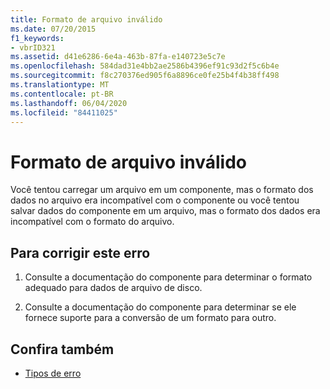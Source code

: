 ```yaml
---
title: Formato de arquivo inválido
ms.date: 07/20/2015
f1_keywords:
- vbrID321
ms.assetid: d41e6286-6e4a-463b-87fa-e140723e5c7e
ms.openlocfilehash: 584dad31e4bb2ae2586b4396ef91c93d2f5c6b4e
ms.sourcegitcommit: f8c270376ed905f6a8896ce0fe25b4f4b38ff498
ms.translationtype: MT
ms.contentlocale: pt-BR
ms.lasthandoff: 06/04/2020
ms.locfileid: "84411025"
---
```

# <a name="file-format-not-valid"></a>Formato de arquivo inválido
Você tentou carregar um arquivo em um componente, mas o formato dos dados no arquivo era incompatível com o componente ou você tentou salvar dados do componente em um arquivo, mas o formato dos dados era incompatível com o formato do arquivo.  
  
## <a name="to-correct-this-error"></a>Para corrigir este erro  
  
1. Consulte a documentação do componente para determinar o formato adequado para dados de arquivo de disco.  
  
2. Consulte a documentação do componente para determinar se ele fornece suporte para a conversão de um formato para outro.  
  
## <a name="see-also"></a>Confira também

- [Tipos de erro](../programming-guide/language-features/error-types.md)
